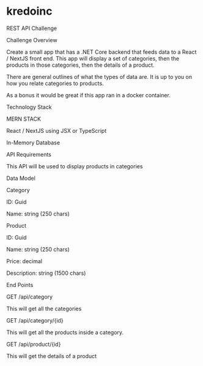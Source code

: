 # kredoinc
REST API Challenge

Challenge Overview 

 

Create a small app that has a .NET Core backend that feeds data to a React / NextJS front end. This app will display a set of categories, then the products in those categories, then the details of a product. 

 

There are general outlines of what the types of data are. It is up to you on how you relate categories to products. 

 

As a bonus it would be great if this app ran in a docker container. 

Technology Stack 

MERN STACK

React / NextJS using JSX or TypeScript 

In-Memory Database 

 

API Requirements 

This API will be used to display products in categories 

 

Data Model 

Category 

ID: Guid 

Name: string (250 chars) 

 

Product 

ID: Guid 

Name: string (250 chars) 

Price: decimal 

Description: string (1500 chars) 

 

End Points 

GET /api/category 

This will get all the categories 

 

GET /api/category/{id} 

This will get all the products inside a category. 

 

GET /api/product/{id} 

This will get the details of a product 
